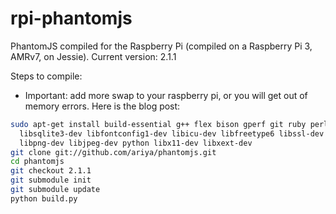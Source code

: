 # rpi-phantomjs
PhantomJS compiled for the Raspberry Pi (compiled on a Raspberry Pi 3, AMRv7, on Jessie).
Current version: 2.1.1

Steps to compile:
* Important: add more swap to your raspberry pi, or you will get out of memory errors. Here is the blog post:
```bash
sudo apt-get install build-essential g++ flex bison gperf git ruby perl python \
  libsqlite3-dev libfontconfig1-dev libicu-dev libfreetype6 libssl-dev \
  libpng-dev libjpeg-dev python libx11-dev libxext-dev
git clone git://github.com/ariya/phantomjs.git
cd phantomjs
git checkout 2.1.1
git submodule init
git submodule update
python build.py
```

